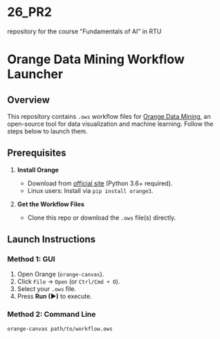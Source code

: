 # 26_PR2
repository for the course "Fundamentals of AI" in RTU
# Orange Data Mining Workflow Launcher  

## Overview  
This repository contains `.ows` workflow files for [Orange Data Mining](https://orangedatamining.com/), an open-source tool for data visualization and machine learning. Follow the steps below to launch them.  

## Prerequisites  
1. **Install Orange**  
   - Download from [official site](https://orangedatamining.com/download) (Python 3.6+ required).  
   - Linux users: Install via `pip install orange3`.  

2. **Get the Workflow Files**  
   - Clone this repo or download the `.ows` file(s) directly.  

## Launch Instructions  
### Method 1: GUI  
1. Open Orange (`orange-canvas`).  
2. Click `File` → `Open` (or `Ctrl/Cmd + O`).  
3. Select your `.ows` file.  
4. Press **Run (▶)** to execute.  

### Method 2: Command Line  
```bash
orange-canvas path/to/workflow.ows
```
